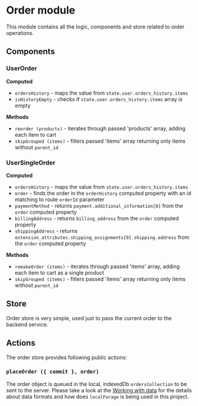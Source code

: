 # Order module

This module contains all the logic, components and store related to order operations.

## Components

### UserOrder

**Computed**

- `ordersHistory` - maps the value from `state.user.orders_history.items`
- `isHistoryEmpty` - checks if `state.user.orders_history.items` array is empty

**Methods**

- `reorder (products)` - iterates through passed 'products' array, adding each item to cart
- `skipGrouped (items)` - filters passed 'items' array returning only items without `parent_id`

### UserSingleOrder

**Computed**

- `ordersHistory` - maps the value from `state.user.orders_history.items`
- `order` - finds the order in the `orderHistory` computed property with an id matching to route `orderId` parameter
- `paymentMethod` - returns `payment.additional_information[0]` from the `order` computed property
- `billingAddress` - returns `billing_address` from the `order` computed property
- `shippingAddress` - returns `extension_attributes.shipping_assignments[0].shipping.address` from the `order` computed property

**Methods**

- `remakeOrder (items)` - iterates through passed 'items' array, adding each item to cart as a single product
- `skipGrouped (items)` - filters passed 'items' array returning only items without `parent_id`

## Store

Order store is very simple, used just to pass the current order to the backend service.

## Actions

The order store provides following public actions:

### `placeOrder ({ commit }, order)`

The order object is queued in the local, indexedDb `ordersCollection` to be sent to the server.
Please take a look at the [Working with data](../data/data.md) for the details about data formats and how does `localForage` is being used in this project.
